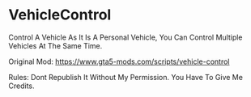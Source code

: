 # VehicleControl
Control A Vehicle As It Is A Personal Vehicle, You Can Control Multiple Vehicles At The Same Time.

Original Mod: https://www.gta5-mods.com/scripts/vehicle-control

Rules: Dont Republish It Without My Permission.
       You Have To Give Me Credits.
